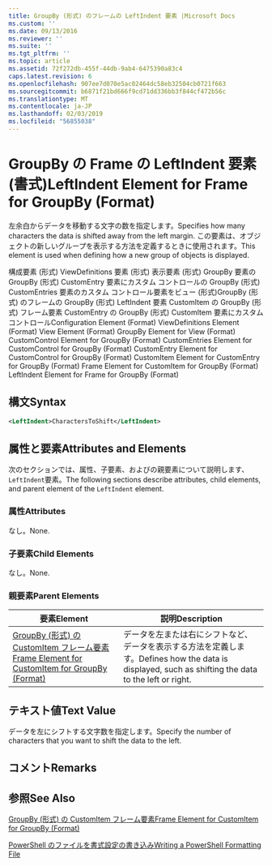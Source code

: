 ```yaml
---
title: GroupBy (形式) のフレームの LeftIndent 要素 |Microsoft Docs
ms.custom: ''
ms.date: 09/13/2016
ms.reviewer: ''
ms.suite: ''
ms.tgt_pltfrm: ''
ms.topic: article
ms.assetid: 72f272db-455f-44db-9ab4-6475390a83c4
caps.latest.revision: 6
ms.openlocfilehash: 907ee7d070e5ac02464dc58eb32504cb0721f663
ms.sourcegitcommit: b6871f21bd666f9cd71dd336bb3f844cf472b56c
ms.translationtype: MT
ms.contentlocale: ja-JP
ms.lasthandoff: 02/03/2019
ms.locfileid: "56855038"
---
```

# <a name="leftindent-element-for-frame-for-groupby-format"></a><span data-ttu-id="61122-102">GroupBy の Frame の LeftIndent 要素 (書式)</span><span class="sxs-lookup"><span data-stu-id="61122-102">LeftIndent Element for Frame for GroupBy (Format)</span></span>

<span data-ttu-id="61122-103">左余白からデータを移動する文字の数を指定します。</span><span class="sxs-lookup"><span data-stu-id="61122-103">Specifies how many characters the data is shifted away from the left margin.</span></span> <span data-ttu-id="61122-104">この要素は、オブジェクトの新しいグループを表示する方法を定義するときに使用されます。</span><span class="sxs-lookup"><span data-stu-id="61122-104">This element is used when defining how a new group of objects is displayed.</span></span>

<span data-ttu-id="61122-105">構成要素 (形式) ViewDefinitions 要素 (形式) 表示要素 (形式) GroupBy 要素の GroupBy (形式) CustomEntry 要素にカスタム コントロールの GroupBy (形式) CustomEntries 要素のカスタム コントロール要素をビュー (形式)GroupBy (形式) のフレームの GroupBy (形式) LeftIndent 要素 CustomItem の GroupBy (形式) フレーム要素 CustomEntry の GroupBy (形式) CustomItem 要素にカスタム コントロール</span><span class="sxs-lookup"><span data-stu-id="61122-105">Configuration Element (Format) ViewDefinitions Element (Format) View Element (Format) GroupBy Element for View (Format) CustomControl Element for GroupBy (Format) CustomEntries Element for CustomControl for GroupBy (Format) CustomEntry Element for CustomControl for GroupBy (Format) CustomItem Element for CustomEntry for GroupBy (Format) Frame Element for CustomItem for GroupBy (Format) LeftIndent Element for Frame for GroupBy (Format)</span></span>

## <a name="syntax"></a><span data-ttu-id="61122-106">構文</span><span class="sxs-lookup"><span data-stu-id="61122-106">Syntax</span></span>

```xml
<LeftIndent>CharactersToShift</LeftIndent>
```

## <a name="attributes-and-elements"></a><span data-ttu-id="61122-107">属性と要素</span><span class="sxs-lookup"><span data-stu-id="61122-107">Attributes and Elements</span></span>

<span data-ttu-id="61122-108">次のセクションでは、属性、子要素、およびの親要素について説明します、`LeftIndent`要素。</span><span class="sxs-lookup"><span data-stu-id="61122-108">The following sections describe attributes, child elements, and parent element of the `LeftIndent` element.</span></span>

### <a name="attributes"></a><span data-ttu-id="61122-109">属性</span><span class="sxs-lookup"><span data-stu-id="61122-109">Attributes</span></span>

<span data-ttu-id="61122-110">なし。</span><span class="sxs-lookup"><span data-stu-id="61122-110">None.</span></span>

### <a name="child-elements"></a><span data-ttu-id="61122-111">子要素</span><span class="sxs-lookup"><span data-stu-id="61122-111">Child Elements</span></span>

<span data-ttu-id="61122-112">なし。</span><span class="sxs-lookup"><span data-stu-id="61122-112">None.</span></span>

### <a name="parent-elements"></a><span data-ttu-id="61122-113">親要素</span><span class="sxs-lookup"><span data-stu-id="61122-113">Parent Elements</span></span>

|<span data-ttu-id="61122-114">要素</span><span class="sxs-lookup"><span data-stu-id="61122-114">Element</span></span>|<span data-ttu-id="61122-115">説明</span><span class="sxs-lookup"><span data-stu-id="61122-115">Description</span></span>|
|-------------|-----------------|
|[<span data-ttu-id="61122-116">GroupBy (形式) の CustomItem フレーム要素</span><span class="sxs-lookup"><span data-stu-id="61122-116">Frame Element for CustomItem for GroupBy (Format)</span></span>](./frame-element-for-customitem-for-groupby-format.md)|<span data-ttu-id="61122-117">データを左または右にシフトなど、データを表示する方法を定義します。</span><span class="sxs-lookup"><span data-stu-id="61122-117">Defines how the data is displayed, such as shifting the data to the left or right.</span></span>|

## <a name="text-value"></a><span data-ttu-id="61122-118">テキスト値</span><span class="sxs-lookup"><span data-stu-id="61122-118">Text Value</span></span>

<span data-ttu-id="61122-119">データを左にシフトする文字数を指定します。</span><span class="sxs-lookup"><span data-stu-id="61122-119">Specify the number of characters that you want to shift the data to the left.</span></span>

## <a name="remarks"></a><span data-ttu-id="61122-120">コメント</span><span class="sxs-lookup"><span data-stu-id="61122-120">Remarks</span></span>

## <a name="see-also"></a><span data-ttu-id="61122-121">参照</span><span class="sxs-lookup"><span data-stu-id="61122-121">See Also</span></span>

[<span data-ttu-id="61122-122">GroupBy (形式) の CustomItem フレーム要素</span><span class="sxs-lookup"><span data-stu-id="61122-122">Frame Element for CustomItem for GroupBy (Format)</span></span>](./frame-element-for-customitem-for-groupby-format.md)

[<span data-ttu-id="61122-123">PowerShell のファイルを書式設定の書き込み</span><span class="sxs-lookup"><span data-stu-id="61122-123">Writing a PowerShell Formatting File</span></span>](./writing-a-powershell-formatting-file.md)
